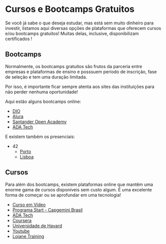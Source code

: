 # Cursos e Bootcamps Gratuitos

Se você já sabe o que deseja estudar, mas está sem muito dinheiro para investir, listamos aqui diversas opções de plataformas que oferecem cursos e/ou bootcamps gratuitos!
Muitas delas, inclusive, disponibilizam certificados !

## Bootcamps

Normalmente, os bootcamps gratuitos são frutos da parceria entre empresas e plataformas de ensino e posssuem período de inscrição, fase de seleção e tem uma duração limitada.

Por isso, é importante ficar sempre atenta aos sites das instituições para não perder nenhuma oportunidade!

Aqui estão alguns bootcamps online:
* [DIO](https://www.dio.me/bootcamp)
* [Alura](https://www.google.com/url?sa=t&source=web&rct=j&opi=89978449&url=https://www.alura.com.br/&ved=2ahUKEwiIoqfLkZKFAxWIwAIHHZf7B8wQFnoECAcQAQ&usg=AOvVaw3kiwTJiHYcOHg_QjgGarmx)
* [Santander Open Academy](https://www.google.com/url?sa=t&source=web&rct=j&opi=89978449&url=https://app.santanderopenacademy.com/pt-BR/program/search&ved=2ahUKEwjeo8PkkZKFAxWI4gIHHbmIDmUQFnoECBMQAQ&usg=AOvVaw3dCu1S0rmK1KnD_CB50_Nj)
* [ADA Tech](https://ada.tech/sou-aluno)


E existem também os presenciais:
* 42
    * [Porto](https://www.42porto.com/)
    * [Lisboa](https://www.42lisboa.com/)




## Cursos

Para além dos bootcamps, existem plataformas online que mantêm uma enorme gama de cursos disponíveis sem custo algum. É uma excelente forma de começar ou se aprofundar em uma tecnologia!

* [Curso em Vídeo](https://www.google.com/url?sa=t&source=web&rct=j&opi=89978449&url=https://www.cursoemvideo.com/&ved=2ahUKEwjumIbtkJKFAxXp3QIHHS8ABhQQFnoECAYQAQ&usg=AOvVaw1ETkzlG-Uwl0E4x4eqbyQV)
* [Programa Start - Capgemini Brasil](https://startcapgemini.com.br/)
* [ADA Tech](https://ada.tech/sou-aluno/programas)
* [Coursera](https://www.coursera.org/)
* [Universidade de Havard](https://pll.harvard.edu/catalog/free)
* [Youtube](https://www.youtube.com/)
* [Loiane Training](https://loiane.training/)